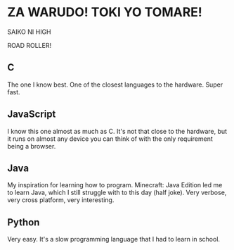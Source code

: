 # ZA WARUDO! TOKI YO TOMARE!

SAIKO NI HIGH

ROAD ROLLER!

## C
The one I know best. One of the closest languages to the hardware. Super fast.

## JavaScript
I know this one almost as much as C. It's not that close to the hardware, but it runs on almost any device you can think of with the only requirement being a browser.

## Java
My inspiration for learning how to program. Minecraft: Java Edition led me to learn Java, which I still struggle with to this day (half joke). Very verbose, very cross platform, very interesting.

## Python
Very easy. It's a slow programming language that I had to learn in school.
